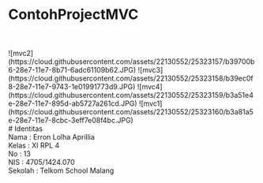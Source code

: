 # ContohProjectMVC
<br>
<br>
![mvc2](https://cloud.githubusercontent.com/assets/22130552/25323157/b39700b6-28e7-11e7-8b71-6adc61109b62.JPG)
![mvc3](https://cloud.githubusercontent.com/assets/22130552/25323158/b39ec0f8-28e7-11e7-9743-1e01991773d9.JPG)
![mvc4](https://cloud.githubusercontent.com/assets/22130552/25323159/b3a51e4e-28e7-11e7-895d-ab5727a261cd.JPG)
![mvc1](https://cloud.githubusercontent.com/assets/22130552/25323160/b3a81a5e-28e7-11e7-8cbc-3eff7e08f4bc.JPG)
<br>
# Identitas
<br>
Nama : Erron Lolha Aprillia<br>
Kelas : XI RPL 4<br>
No : 13<br>
NIS : 4705/1424.070<br>
Sekolah : Telkom School Malang<br>
